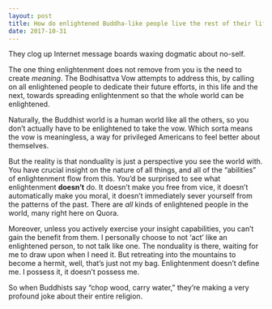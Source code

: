 ```yaml
---
layout: post
title: How do enlightened Buddha-like people live the rest of their life after enlightenment?
date: 2017-10-31
---
```


<p>They clog up Internet message boards waxing dogmatic about no-self.</p><p>The one thing enlightenment does not remove from you is the need to create <i>meaning</i>. The Bodhisattva Vow attempts to address this, by calling on all enlightened people to dedicate their future efforts, in this life and the next, towards spreading enlightenment so that the whole world can be enlightened.</p><p>Naturally, the Buddhist world is a human world like all the others, so you don’t actually have to be enlightened to take the vow. Which sorta means the vow is meaningless, a way for privileged Americans to feel better about themselves.</p><p>But the reality is that nonduality is just a perspective you see the world with. You have crucial insight on the nature of all things, and all of the “abilities” of enlightenment flow from this. You’d be surprised to see what enlightenment <b>doesn’t</b> do. It doesn’t make you free from vice, it doesn’t automatically make you moral, it doesn’t immediately sever yourself from the patterns of the past. There are <i>all</i> kinds of enlightened people in the world, many right here on Quora.</p><p>Moreover, unless you actively exercise your insight capabilities, you can’t gain the benefit from them. I personally choose to not ‘act’ like an enlightened person, to not talk like one. The nonduality is there, waiting for me to draw upon when I need it. But retreating into the mountains to become a hermit, well, that’s just not my bag. Enlightenment doesn’t define me. I possess it, it doesn’t possess me.</p><p>So when Buddhists say “chop wood, carry water,” they’re making a very profound joke about their entire religion.</p>
